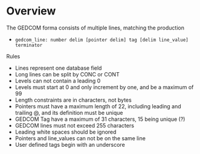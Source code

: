 
# Overview

The GEDCOM forma consists of multiple lines, matching the production
* ```gedcom_line: number delim [pointer delim] tag [delim line_value] terminator```


Rules
* Lines represent one database field
* Long lines can be split by CONC or CONT
* Levels can not contain a leading 0
* Levels must start at 0 and only increment by one, and be a maximum of 99
* Length constraints are in characters, not bytes
* Pointers must have a maximum length of 22, including leading and trailing @, and its definition must be unique
* GEDCOM Tag have a maximum of 31 characters, 15 being unique (?)
* GEDCOM lines must not exceed 255 characters
* Leading white spaces should be ignored
* Pointers and line_values can not be on the same line
* User defined tags begin with an underscore